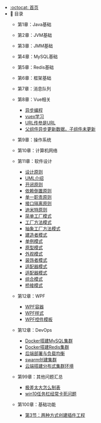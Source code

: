 - [:octocat: 首页](/README)
- :memo: 目录
   - 第1章：Java基础
       
       
   - 第2章：JVM基础    

   - 第3章：JMM基础            


   - 第4章：MySQL基础
       
          
   - 第5章：Redis基础
       
      
   - 第6章：框架基础
             
   
   - 第7章：消息队列
       
      
   - 第8章：Vue相关
      
      - [异步编程](/md/idea-plugin/2022-04-19-promise-async-await异步编程.md)
      - [vuex学习](/md/idea-plugin/2022-04-20-vuex学习.md)
      - [URL传参是URL](/md/idea-plugin/2022-05-17-微信小程序URL传参是URL.md)
      - [父组件异步更新数据，子组件未更新](/md/idea-plugin/2022-05-18-父组件异步更新数据子组件未同步.md)
    
   - 第9章：操作系统
       
      
   - 第10章：计算机网络
            
      
   - 第11章：软件设计
      
      - [设计原则](/md/idea-plugin/2022-03-07-软件设计七大原则.md)  
      - [UML介绍](/md/idea-plugin/2022-06-06-UML介绍.md)   
      - [开闭原则](/md/idea-plugin/2022-06-07-开闭原则.md)
      - [依赖倒置原则](/md/idea-plugin/2022-06-07-依赖倒置原则.md)
      - [单一职责原则](/md/idea-plugin/2022-06-07-单一职责原则.md)
      - [接口隔离原则](/md/idea-plugin/2022-06-07-接口隔离原则.md)
      - [迪米特原则](/md/idea-plugin/2022-06-07-迪米特原则.md)
      - [简单工厂模式](/md/idea-plugin/2022-06-07-简单工厂模式.md)  
      - [工厂方法模式](/md/idea-plugin/2022-06-07-工厂方法模式.md)   
      - [抽象工厂方法模式](/md/idea-plugin/2022-06-07-抽象工厂方法.md)
      - [建造者模式](/md/idea-plugin/2022-06-08-建造者模式.md)
      - [单例模式](/md/idea-plugin/2022-06-09-单例模式.md)
      - [原型模式](/md/idea-plugin/2022-06-21-原型模式.md)
      - [外观模式](/md/idea-plugin/2022-06-21-外观模式.md)
      - [装饰者模式](/md/idea-plugin/2022-06-21-装饰者模式.md)
      - [适配器模式](/md/idea-plugin/2022-06-22-适配器模式.md)
      - [适配器模式](/md/idea-plugin/2022-06-22-享元模式.md)
      - [组合模式](/md/idea-plugin/2022-06-22-组合模式.md)
      - [桥接模式](/md/idea-plugin/2022-06-22-桥接模式.md)
      
   - 第12章：WPF  
   
      - [WPF容器](/md/idea-plugin/2022-06-09-WPF容器.md)
      - [WPF样式](/md/idea-plugin/2022-06-10-WPF样式.md)
      - [WPF控件模板](/md/idea-plugin/2022-06-10-WPF控件模板.md)
         
   - 第12章：DevOps
      - [Docker搭建MySQL集群](/md/idea-plugin/2022-06-05-Docker搭建MySQL集群.md)
      - [Docker搭建Redis集群](/md/idea-plugin/2022-06-05-Docker搭建Redis集群.md)
      - [后端部署与负载均衡](/md/idea-plugin/2022-06-05-后端项目部署与负载均衡.md) 
      - [swarm创建集群](/md/idea-plugin/2022-06-06-swarm创建集群.md) 
      - [云端搭建分布式集群环境](/md/idea-plugin/2022-06-06-云端搭建分布式集群环境.md)
      
      
   - 第99章：其他问题汇总
      
      - [极差太大怎么制表](/md/idea-plugin/2022-03-16-纵坐标极差太大怎么做表.md)
      - [win10任务栏经常卡死问题](/md/idea-plugin/2022-05-01-win10任务栏卡死.md)
      
   - 第100章：基础功能
   
       - [第3节：两种方式创建插件工程](/md/idea-plugin/2021-08-29-技术实践IDEA插件怎么发布.md)

